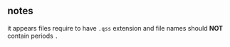 ## notes

it appears files require to have `.qss` extension and file names should **NOT** contain periods `.`
